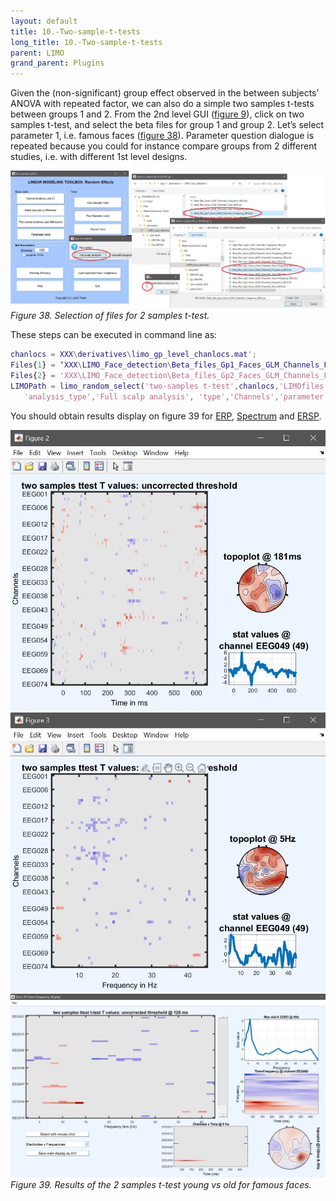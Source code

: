 ```yaml
---
layout: default
title: 10.-Two-sample-t-tests
long_title: 10.-Two-sample-t-tests
parent: LIMO
grand_parent: Plugins
---
```

Given the (non-significant) group effect observed in the between subjects’ ANOVA with repeated factor, we can also do a simple two samples t-tests between groups 1 and 2. From the 2nd level GUI ([figure 9](https://github.com/LIMO-EEG-Toolbox/limo_meeg/blob/master/resources/images/9.jpg)), click on two samples t-test, and select the beta files for group 1 and group 2. Let’s select parameter 1, i.e. famous faces ([figure 38](https://github.com/LIMO-EEG-Toolbox/limo_meeg/blob/master/resources/images/38.jpg)). Parameter question dialogue is repeated because you could for instance compare groups from 2 different studies, i.e. with different 1st level designs.  

![Figure 38. Regression](https://github.com/LIMO-EEG-Toolbox/limo_meeg/blob/master/resources/images/38.jpg) 
_Figure 38. Selection of files for 2 samples t-test._  

These steps can be executed in command line as:  
```matlab
chanlocs = XXX\derivatives\limo_gp_level_chanlocs.mat';  
Files{1} = ‘XXX\LIMO_Face_detection\Beta_files_Gp1_Faces_GLM_Channels_Frequency_WLS.txt';  
Files{2} = 'XXX\LIMO_Face_detection\Beta_files_Gp2_Faces_GLM_Channels_Frequency_WLS.txt';  
LIMOPath = limo_random_select('two-samples t-test',chanlocs,'LIMOfiles',Files,...  
   'analysis_type','Full scalp analysis', 'type','Channels','parameter',[1;1],'nboot',1000,'tfce',0);  
```

You should obtain results display on figure 39 for [ERP](https://github.com/LIMO-EEG-Toolbox/limo_meeg/blob/master/resources/images/39a.jpg), [Spectrum](https://github.com/LIMO-EEG-Toolbox/limo_meeg/blob/master/resources/images/39b.jpg) and [ERSP](https://github.com/LIMO-EEG-Toolbox/limo_meeg/blob/master/resources/images/39c.jpg).

![Figure 39. Regression ERP](https://github.com/LIMO-EEG-Toolbox/limo_meeg/blob/master/resources/images/39a.jpg) 
![Figure 39. Regression Spectrum](https://github.com/LIMO-EEG-Toolbox/limo_meeg/blob/master/resources/images/39b.jpg) 
![Figure 39. Regression ERSP](https://github.com/LIMO-EEG-Toolbox/limo_meeg/blob/master/resources/images/39c.jpg) 
_Figure 39. Results of the 2 samples t-test young vs old for famous faces._ 
